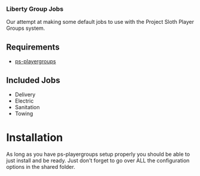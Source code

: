 ### Liberty Group Jobs
Our attempt at making some default jobs to use with the Project Sloth Player Groups system.

## Requirements
* [ps-playergroups](https://github.com/Project-Sloth/ps-playergroups)

## Included Jobs
* Delivery
* Electric
* Sanitation
* Towing

# Installation
As long as you have ps-playergroups setup properly you should be able to just install and be ready.  Just don't forget to go over ALL the configuration options in the shared folder.